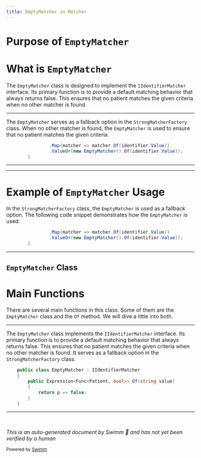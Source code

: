 ```yaml
---
title: EmptyMatcher in Matcher
---
```

# Purpose of <SwmToken path="src/In.ProjectEKA.HipLibrary/Matcher/StrongMatcherFactory.cs" pos="29:6:6" line-data="                .ValueOr(new EmptyMatcher().Of(identifier.Value));">`EmptyMatcher`</SwmToken>

# What is <SwmToken path="src/In.ProjectEKA.HipLibrary/Matcher/StrongMatcherFactory.cs" pos="29:6:6" line-data="                .ValueOr(new EmptyMatcher().Of(identifier.Value));">`EmptyMatcher`</SwmToken>

The <SwmToken path="src/In.ProjectEKA.HipLibrary/Matcher/StrongMatcherFactory.cs" pos="29:6:6" line-data="                .ValueOr(new EmptyMatcher().Of(identifier.Value));">`EmptyMatcher`</SwmToken> class is designed to implement the <SwmToken path="src/In.ProjectEKA.HipLibrary/Matcher/EmptyMatcher.cs" pos="7:9:9" line-data="    public class EmptyMatcher : IIdentifierMatcher">`IIdentifierMatcher`</SwmToken> interface. Its primary function is to provide a default matching behavior that always returns false. This ensures that no patient matches the given criteria when no other matcher is found.

<SwmSnippet path="/src/In.ProjectEKA.HipLibrary/Matcher/StrongMatcherFactory.cs" line="28">

---

The <SwmToken path="src/In.ProjectEKA.HipLibrary/Matcher/StrongMatcherFactory.cs" pos="29:6:6" line-data="                .ValueOr(new EmptyMatcher().Of(identifier.Value));">`EmptyMatcher`</SwmToken> serves as a fallback option in the <SwmToken path="src/In.ProjectEKA.HipLibrary/Matcher/StrongMatcherFactory.cs" pos="10:5:5" line-data="    public class StrongMatcherFactory">`StrongMatcherFactory`</SwmToken> class. When no other matcher is found, the <SwmToken path="src/In.ProjectEKA.HipLibrary/Matcher/StrongMatcherFactory.cs" pos="29:6:6" line-data="                .ValueOr(new EmptyMatcher().Of(identifier.Value));">`EmptyMatcher`</SwmToken> is used to ensure that no patient matches the given criteria.

```c#
                .Map(matcher => matcher.Of(identifier.Value))
                .ValueOr(new EmptyMatcher().Of(identifier.Value));
        }
```

---

</SwmSnippet>

<SwmSnippet path="/src/In.ProjectEKA.HipLibrary/Matcher/StrongMatcherFactory.cs" line="28">

---

# Example of <SwmToken path="src/In.ProjectEKA.HipLibrary/Matcher/StrongMatcherFactory.cs" pos="29:6:6" line-data="                .ValueOr(new EmptyMatcher().Of(identifier.Value));">`EmptyMatcher`</SwmToken> Usage

In the <SwmToken path="src/In.ProjectEKA.HipLibrary/Matcher/StrongMatcherFactory.cs" pos="10:5:5" line-data="    public class StrongMatcherFactory">`StrongMatcherFactory`</SwmToken> class, the <SwmToken path="src/In.ProjectEKA.HipLibrary/Matcher/StrongMatcherFactory.cs" pos="29:6:6" line-data="                .ValueOr(new EmptyMatcher().Of(identifier.Value));">`EmptyMatcher`</SwmToken> is used as a fallback option. The following code snippet demonstrates how the <SwmToken path="src/In.ProjectEKA.HipLibrary/Matcher/StrongMatcherFactory.cs" pos="29:6:6" line-data="                .ValueOr(new EmptyMatcher().Of(identifier.Value));">`EmptyMatcher`</SwmToken> is used:

```c#
                .Map(matcher => matcher.Of(identifier.Value))
                .ValueOr(new EmptyMatcher().Of(identifier.Value));
        }
```

---

</SwmSnippet>

## <SwmToken path="src/In.ProjectEKA.HipLibrary/Matcher/StrongMatcherFactory.cs" pos="29:6:6" line-data="                .ValueOr(new EmptyMatcher().Of(identifier.Value));">`EmptyMatcher`</SwmToken> Class

# Main Functions

There are several main functions in this class. Some of them are the <SwmToken path="src/In.ProjectEKA.HipLibrary/Matcher/StrongMatcherFactory.cs" pos="29:6:6" line-data="                .ValueOr(new EmptyMatcher().Of(identifier.Value));">`EmptyMatcher`</SwmToken> class and the <SwmToken path="src/In.ProjectEKA.HipLibrary/Matcher/StrongMatcherFactory.cs" pos="28:10:10" line-data="                .Map(matcher =&gt; matcher.Of(identifier.Value))">`Of`</SwmToken> method. We will dive a little into both.

<SwmSnippet path="/src/In.ProjectEKA.HipLibrary/Matcher/EmptyMatcher.cs" line="7">

---

The <SwmToken path="src/In.ProjectEKA.HipLibrary/Matcher/EmptyMatcher.cs" pos="7:5:5" line-data="    public class EmptyMatcher : IIdentifierMatcher">`EmptyMatcher`</SwmToken> class implements the <SwmToken path="src/In.ProjectEKA.HipLibrary/Matcher/EmptyMatcher.cs" pos="7:9:9" line-data="    public class EmptyMatcher : IIdentifierMatcher">`IIdentifierMatcher`</SwmToken> interface. Its primary function is to provide a default matching behavior that always returns false. This ensures that no patient matches the given criteria when no other matcher is found. It serves as a fallback option in the <SwmToken path="src/In.ProjectEKA.HipLibrary/Matcher/StrongMatcherFactory.cs" pos="10:5:5" line-data="    public class StrongMatcherFactory">`StrongMatcherFactory`</SwmToken> class.

```c#
    public class EmptyMatcher : IIdentifierMatcher
    {
        public Expression<Func<Patient, bool>> Of(string value)
        {
            return p => false;
        }
    }
```

---

</SwmSnippet>

&nbsp;

*This is an auto-generated document by Swimm 🌊 and has not yet been verified by a human*

<SwmMeta version="3.0.0" repo-id="Z2l0aHViJTNBJTNBaGlwLXNlcnZpY2UlM0ElM0FTd2ltbS1EZW1v" repo-name="hip-service"><sup>Powered by [Swimm](/)</sup></SwmMeta>
